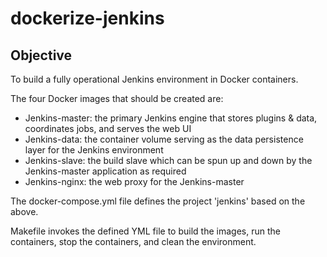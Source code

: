 # dockerize-jenkins

## Objective
To build a  fully operational Jenkins environment in Docker containers.

The four Docker images that should be created are:
  - Jenkins-master: the primary Jenkins engine that stores plugins & data, coordinates jobs, and serves the web UI
  - Jenkins-data: the container volume serving as the data persistence layer for the Jenkins environment
  - Jenkins-slave: the build slave which can be spun up and down by the Jenkins-master application as required
  - Jenkins-nginx: the web proxy for the Jenkins-master
  
  The docker-compose.yml file defines the project 'jenkins' based on the above.
  
  Makefile invokes the defined YML file to build the images, run the containers, stop the containers, and clean the environment.
